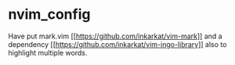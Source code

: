 # nvim_config

Have put mark.vim [[https://github.com/inkarkat/vim-mark]] and a dependency [[https://github.com/inkarkat/vim-ingo-library]] also to highlight multiple words.
